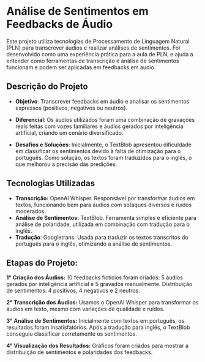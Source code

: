 # Análise de Sentimentos em Feedbacks de Áudio
Este projeto utiliza tecnologias de Processamento de Linguagem Natural (PLN) para transcrever áudios e realizar análises de sentimentos. Foi desenvolvido como uma experiência prática para a aula de PLN, e ajuda a entender como ferramentas de transcrição e análise de sentimentos funcionam e podem ser aplicadas em feedbacks em audio.

## Descrição do Projeto
- **Objetivo**: Transcrever feedbacks em áudio e analisar os sentimentos expressos (positivos, negativos ou neutros).
- **Diferencial**: Os áudios utilizados foram uma combinação de gravações reais feitas com vozes familiares e áudios gerados por inteligência artificial, criando um cenário diversificado.

- **Desafios e Soluções**:
Inicialmente, o TextBlob apresentou dificuldade em classificar os sentimentos devido à falta de otimização para o português. Como solução, os textos foram traduzidos para o inglês, o que melhorou a precisão das predições.

## Tecnologias Utilizadas
- **Transcrição:** OpenAI Whisper. Responsável por transformar áudios em textos, funcionando bem para áudios com sotaques diversos e ruídos moderados.
- **Análise de Sentimentos:** TextBlob. Ferramenta simples e eficiente para análise de polaridade, utilizada em combinação com tradução para o inglês.
- **Tradução**: Googletrans. Usada para traduzir os textos transcritos do português para o inglês, otimizando a análise de sentimentos.


## Etapas do Projeto:
**1°** **Criação dos Áudios:**
10 feedbacks fictícios foram criados: 5 áudios gerados por inteligência artificial e 5 gravados manualmente.
Distribuição de sentimentos: 4 positivos, 4 negativos e 2 neutros.

**2°** **Transcrição dos Áudios:**
Usamos o OpenAI Whisper para transformar os áudios em texto, mesmo com variações de qualidade e ruídos.

**3°** **Análise de Sentimentos:**
Inicialmente com textos em português, os resultados foram insatisfatórios.
Após a tradução para inglês, o TextBlob conseguiu classificar corretamente os sentimentos.

**4°** **Visualização dos Resultados:**
Gráficos foram criados para mostrar a distribuição de sentimentos e polaridades dos feedbacks.

